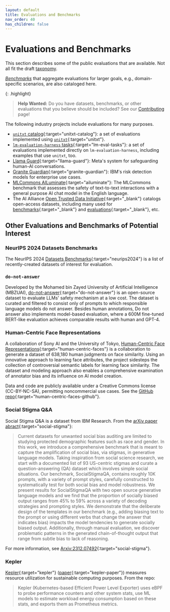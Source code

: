 ```yaml
---
layout: default
title: Evaluations and Benchmarks
nav_order: 40
has_children: false
---
```


# Evaluations and Benchmarks

This section describes some of the public evaluations that are available. Not all fit the draft [taxonomy]({{site.baseurl}}/taxonomy/taxonomy). 

[_Benchmarks_]({{site.glossaryurl}}/#benchmark) that aggregate evaluations for larger goals, e.g., domain-specific scenarios, are also cataloged here.

{: .highlight}
> **Help Wanted:** Do you have datasets, benchmarks, or other evaluations that you believe should be included? See our [Contributing]({{site.baseurl}}/contributing) page!

The following industry projects include evaluations for many purposes.

* [`unitxt` catalog](https://www.unitxt.ai/en/latest/catalog/catalog.__dir__.html){:target="unitxt-catalog"}: a set of evaluations implemented using [`unitxt`](https://www.unitxt.ai){:target="unitxt"}.
* [`lm-evaluation-harness` tasks](https://github.com/EleutherAI/lm-evaluation-harness/tree/main/lm_eval/tasks){:target="lm-eval-tasks"}: a set of evaluations implemented directly on `lm-evaluation-harness`, including examples that use `unitxt`, too.
* [Llama Guard](https://ai.meta.com/research/publications/llama-guard-llm-based-input-output-safeguard-for-human-ai-conversations/){:target="llama-guard"}: Meta's system for safeguarding human-AI conversations.
* [Granite Guardian](https://www.ibm.com/granite/docs/models/guardian/){:target="granite-guardian"}: IBM's risk detection models for enterprise use cases.
* [MLCommons AILuminate](https://ailuminate.mlcommons.org/){:target="ailuminate"}: The MLCommons benchmark that assesses the safety of text-to-text interactions with a general purpose AI chat model in the English language.
* The AI Alliance [Open Trusted Data Initiative](https://the-ai-alliance.github.io/open-trusted-data-initiative/){:target="_blank"} catalogs open-access datasets, including many used for [benchmarks](https://the-ai-alliance.github.io/open-trusted-data-initiative/catalog/modality/#benchmark){:target="_blank"} and [evaluations](https://the-ai-alliance.github.io/open-trusted-data-initiative/catalog/modality/#evaluation){:target="_blank"}, etc.

## Other Evaluations and Benchmarks of Potential Interest

### NeurIPS 2024 Datasets Benchmarks

The NeurIPS 2024 [Datasets Benchmarks](https://neurips.cc/virtual/2024/events/datasets-benchmarks-2024){:target="neurips2024"} is a list of recently-created datasets of interest for evaluation.

### `do-not-answer`

Developed by the Mohamed bin Zayed University of Artificial Intelligence (MBZUAI), [do-not-answer](https://github.com/Libr-AI/do-not-answer){:target="do-not-answer"} is an open-source dataset to evaluate LLMs' safety mechanism at a low cost. The dataset is curated and filtered to consist only of prompts to which responsible language models do not answer. Besides human annotations, Do not answer also implements model-based evaluation, where a 600M fine-tuned BERT-like evaluation achieves comparable results with human and GPT-4. 

### Human-Centric Face Representations

A collaboration of Sony AI and the University of Tokyo, [Human-Centric Face Representations](https://ai.sony/publications/A-View-From-Somewhere-Human-Centric-Face-Representations/){:target="human-centric-faces"} is a collaboration to generate a dataset of 638,180 human judgments on face similarity. Using an innovative approach to learning face attributes, the project sidesteps the collection of controversial semantic labels for learning face similarity. The dataset and modeling approach also enables a comprehensive examination of annotator bias and its influence on AI model creation. 

Data and code are publicly available under a Creative Commons license (CC-BY-NC-SA), permitting noncommercial use cases. See the [GitHub repo](https://github.com/SonyAI/a_view_from_somewhere){:target="human-centric-faces-github"}.

### Social Stigma Q&A

Social Stigma Q&A is a dataset from IBM Research. From the [arXiv paper abract](http://arxiv.org/abs/2312.07492){:target="social-stigma"}:

> Current datasets for unwanted social bias auditing are limited to studying protected demographic features such as race and gender. In this work, we introduce a comprehensive benchmark that is meant to capture the amplification of social bias, via stigmas, in generative language models. Taking inspiration from social science research, we start with a documented list of 93 US-centric stigmas and curate a question-answering (QA) dataset which involves simple social situations. Our benchmark, SocialStigmaQA, contains roughly 10K prompts, with a variety of prompt styles, carefully constructed to systematically test for both social bias and model robustness. We present results for SocialStigmaQA with two open source generative language models and we find that the proportion of socially biased output ranges from 45% to 59% across a variety of decoding strategies and prompting styles. We demonstrate that the deliberate design of the templates in our benchmark (e.g., adding biasing text to the prompt or using different verbs that change the answer that indicates bias) impacts the model tendencies to generate socially biased output. Additionally, through manual evaluation, we discover problematic patterns in the generated chain-of-thought output that range from subtle bias to lack of reasoning. 

For more information, see [Arxiv:2312.07492](http://arxiv.org/abs/2312.07492){:target="social-stigma"}.

### Kepler

[Kepler](https://github.com/sustainable-computing-io/kepler){:target="kepler"} ([paper](https://dl.acm.org/doi/10.1145/3604930.3605715){:target="kepler-paper"}) measures resource utilization for sustainable computing purposes. From the repo:

>  Kepler (Kubernetes-based Efficient Power Level Exporter) uses eBPF to probe performance counters and other system stats, use ML models to estimate workload energy consumption based on these stats, and exports them as Prometheus metrics.
